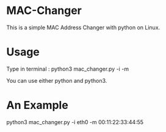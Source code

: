 # MAC-Changer
This is a simple MAC Address Changer with python on Linux.

# Usage
Type in terminal : python3 mac_changer.py -i <yourInterface> -m <requestedMACaddress>

You can use either python and python3.

# An Example
python3 mac_changer.py -i eth0 -m 00:11:22:33:44:55
